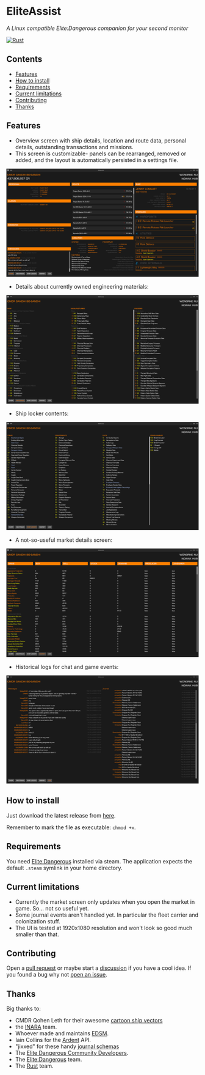 # EliteAssist
_A Linux compatible Elite:Dangerous companion for your second monitor_

[![Rust](https://github.com/adam-drewery/EliteAssist/actions/workflows/pipeline.yml/badge.svg)](https://github.com/adam-drewery/EliteAssist/actions/workflows/pipeline.yml)

## Contents

- [Features](#features)
- [How to install](#how-to-install)
- [Requirements](#requirements)
- [Current limitations](#current-limitations)
- [Contributing](#contributing)
- [Thanks](#thanks)

## Features

- Overview screen with ship details, location and route data, personal details, outstanding transactions and missions.
- This screen is customizable- panels can be rearranged, removed or added, and the layout is automatically persisted in a settings file.

![Main application screen](docs/main_screen.png)

- Details about currently owned engineering materials:

![Materials screen](docs/materials_screen.png)

- Ship locker contents:

![Ship locker screen](docs/ship_locker_screen.png)

- A not-so-useful market details screen:

![Market screen](docs/market_screen.png)

- Historical logs for chat and game events:

![Logs screen](docs/log_screen.png)

## How to install

Just download the latest release from [here](https://github.com/adam-drewery/EliteAssist/tags).

Remember to mark the file as executable: `chmod +x`.

## Requirements

You need [Elite:Dangerous](https://store.steampowered.com/app/359320/Elite_Dangerous/) installed via steam. The application expects the default `.steam` symlink in your home directory.

## Current limitations

- Currently the market screen only updates when you open the market in game. So... not so useful yet.
- Some journal events aren't handled yet. In particular the fleet carrier and colonization stuff.
- The UI is tested at 1920x1080 resolution and won't look so good much smaller than that.

## Contributing

Open a [pull request](https://github.com/adam-drewery/EliteAssist/pulls) or maybe start a [discussion](https://github.com/adam-drewery/EliteAssist/discussions) if you have a cool idea. If you found a bug why not [open an issue](https://github.com/adam-drewery/EliteAssist/issues).

## Thanks
Big thanks to:
- CMDR Qohen Leth for their awesome [cartoon ship vectors](https://www.reddit.com/r/EliteDangerous/comments/1mnmolv/elite_cartoon_ship_vectors_elite_ships_colouring/)
- the [INARA](https://inara.cz) team.
- Whoever made and maintains [EDSM](https://www.edsm.net).
- Iain Collins for the [Ardent](https://github.com/iaincollins/ardent-api) API.
- "jixxed" for these handy [journal schemas](https://github.com/jixxed/ed-journal-schemas)
- The [Elite Dangerous Community Developers](https://github.com/EDCD).
- The [Elite:Dangerous](https://www.elitedangerous.com) team.
- The [Rust](https://www.rust-lang.org) team.
